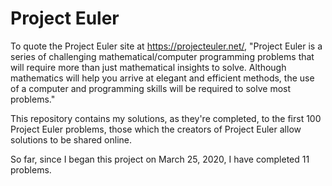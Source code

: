 # Project Euler

To quote the Project Euler site at https://projecteuler.net/, "Project Euler is a series of challenging mathematical/computer programming problems that will require more than just mathematical insights to solve. Although mathematics will help you arrive at elegant and efficient methods, the use of a computer and programming skills will be required to solve most problems."

This repository contains my solutions, as they're completed, to the first 100 Project Euler problems, those which the creators of Project Euler allow solutions to be shared online.

So far, since I began this project on March 25, 2020, I have completed 11 problems.
